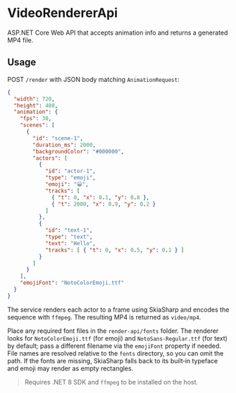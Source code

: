 # VideoRendererApi

ASP.NET Core Web API that accepts animation info and returns a generated MP4 file.

## Usage

POST `/render` with JSON body matching `AnimationRequest`:

```json
{
  "width": 720,
  "height": 480,
  "animation": {
    "fps": 30,
    "scenes": [
      {
        "id": "scene-1",
        "duration_ms": 2000,
        "backgroundColor": "#000000",
        "actors": [
          {
            "id": "actor-1",
            "type": "emoji",
            "emoji": "😀",
            "tracks": [
              { "t": 0, "x": 0.1, "y": 0.8 },
              { "t": 2000, "x": 0.9, "y": 0.2 }
            ]
          },
          {
            "id": "text-1",
            "type": "text",
            "text": "Hello",
            "tracks": [ { "t": 0, "x": 0.5, "y": 0.1 } ]
          }
        ]
      }
    ],
    "emojiFont": "NotoColorEmoji.ttf"
  }
}
```

The service renders each actor to a frame using SkiaSharp and encodes the sequence with `ffmpeg`. The resulting MP4 is returned as `video/mp4`.

Place any required font files in the `render-api/fonts` folder. The renderer looks for `NotoColorEmoji.ttf` (for emoji) and `NotoSans-Regular.ttf` (for text) by default; pass a different filename via the `emojiFont` property if needed. File names are resolved relative to the `fonts` directory, so you can omit the path. If the fonts are missing, SkiaSharp falls back to its built‑in typeface and emoji may render as empty rectangles.

> Requires .NET 8 SDK and `ffmpeg` to be installed on the host.
